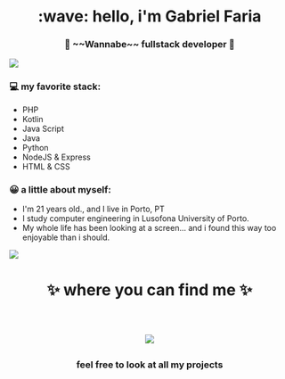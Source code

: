 <h1 align="center"> :wave: hello, i'm Gabriel Faria </h1>
<h3 align="center">🚀 ~~Wannabe~~ fullstack developer 🚀</h3>

<img src="https://yata-apix-a9caea66-ad78-425f-aa08-e292558ebb65.lss.locawebcorp.com.br/b7c7dbff38ae4f419c94ce8d2254b9d9.png"> 

### 💻 my favorite stack:
- PHP
- Kotlin
- Java Script
- Java
- Python
- NodeJS & Express
- HTML & CSS

### :grinning: a little about myself:
- I'm 21 years old., and I live in Porto, PT
- I study computer engineering in Lusofona University of Porto.
- My whole life has been looking at a screen... and i found this way too enjoyable than i should.

<img src="https://yata-apix-a9caea66-ad78-425f-aa08-e292558ebb65.lss.locawebcorp.com.br/b7c7dbff38ae4f419c94ce8d2254b9d9.png"> 

<h1 align="center">
✨ where you can find me ✨
  
  <p align="center"><br/>
   <a href="https://www.linkedin.com/in/gabriel-faria-4994561b9/">
    <img src="https://img.shields.io/badge/linkedin-Gabriel-faria--blue">
  </a>
  
</p>
</h1>

<h3 align="center"><strong> feel free to look at all my projects </strong> </h3>

<!---
GabrielFariaLi/GabrielFariaLi is a ✨ special ✨ repository because its `README.md` (this file) appears on your GitHub profile.
You can click the Preview link to take a look at your changes.
--->
